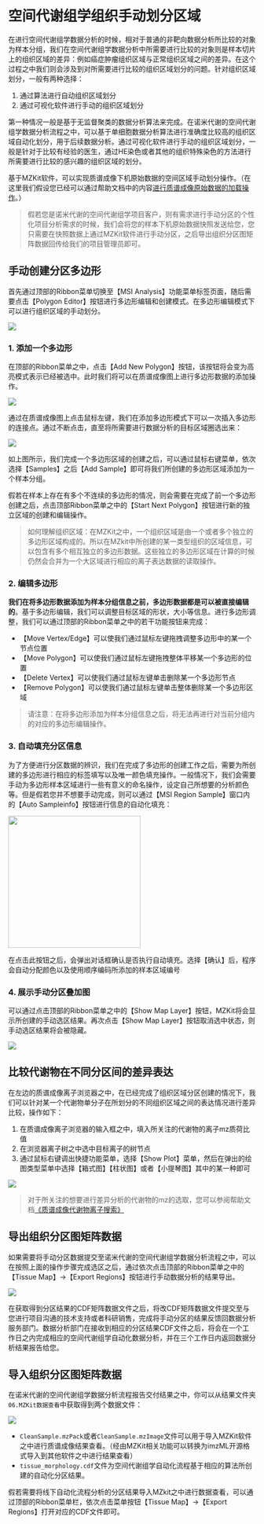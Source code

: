 # 空间代谢组学组织手动划分区域

<!-- 2022-08-08 -->

在进行空间代谢组学数据分析的时候，相对于普通的非靶向数据分析所比较的对象为样本分组，我们在空间代谢组学数据分析中所需要进行比较的对象则是样本切片上的组织区域的差异：例如癌症肿瘤组织区域与正常组织区域之间的差异。在这个过程之中我们则会涉及到对所需要进行比较的组织区域划分的问题。针对组织区域划分，一般有两种选择：

1. 通过算法进行自动组织区域划分
2. 通过可视化软件进行手动的组织区域划分

第一种情况一般是基于无监督聚类的数据分析算法来完成。在诺米代谢的空间代谢组学数据分析流程之中，可以基于单细胞数据分析算法进行准确度比较高的组织区域自动化划分，用于后续数据分析。通过可视化软件进行手动的组织区域划分，一般是针对于比较有经验的医生，通过HE染色或者其他的组织特殊染色的方法进行所需要进行比较的感兴趣的组织区域的划分。

基于MZKit软件，可以实现质谱成像下机原始数据的空间区域手动划分操作。（在这里我们假设您已经可以通过帮助文档中的内容[进行质谱成像原始数据的加载操作](#view-ms-imaging)。）

> 假若您是诺米代谢的空间代谢组学项目客户，则有需求进行手动分区的个性化项目分析需求的时候，我们会将您的样本下机原始数据快照发送给您，您只需要在快照数据上通过MZKit软件进行手动分区，之后导出组织分区图矩阵数据回传给我们的项目管理员即可。

## 手动创建分区多边形

首先通过顶部的Ribbon菜单切换至【MSI Analysis】功能菜单标签页面，随后需要点击【Polygon Editor】按钮进行多边形编辑和创建模式。在多边形编辑模式下可以进行组织区域的手动划分。

![](images/MSImaging/MSI-Ready.PNG)

### 1. 添加一个多边形

在顶部的Ribbon菜单之中，点击【Add New Polygon】按钮，该按钮将会变为高亮模式表示已经被选中。此时我们将可以在质谱成像图上进行多边形数据的添加操作。

![](images/MSImaging/add-new-polygon.PNG)

通过在质谱成像图上点击鼠标左键，我们在添加多边形模式下可以一次插入多边形的连接点。通过不断点击，直至将所需要进行数据分析的目标区域圈选出来：

![](images/MSImaging/add-sample.PNG)

如上图所示，我们完成一个多边形区域的创建之后，可以通过鼠标右键菜单，依次选择【Samples】之后【Add Sample】即可将我们所创建的多边形区域添加为一个样本分组。

假若在样本上存在有多个不连续的多边形的情况，则会需要在完成了前一个多边形创建之后，点击顶部Ribbon菜单之中的【Start Next Polygon】按钮进行新的独立区域的创建和编辑操作。

> 如何理解组织区域：在MZKit之中，一个组织区域是由一个或者多个独立的多边形区域构成的。所以在MZkit中所创建的某一类型组织的区域信息，可以包含有多个相互独立的多边形数据。这些独立的多边形区域在计算的时候仍然会合并为一个大区域进行相应的离子表达数据的读取操作。

### 2. 编辑多边形

**我们在将多边形数据添加为样本分组信息之前，多边形数据都是可以被直接编辑的**。基于多边形编辑，我们可以调整目标区域的形状，大小等信息。进行多边形调整，我们可以通过顶部的Ribbon菜单之中的若干功能按钮来完成：

+ 【Move Vertex/Edge】可以使我们通过鼠标左键拖拽调整多边形中的某一个节点位置
+ 【Move Polygon】可以使我们通过鼠标左键拖拽整体平移某一个多边形的位置
+ 【Delete Vertex】可以使我们通过鼠标左键单击删除某一个多边形节点
+ 【Remove Polygon】可以使我们通过鼠标左键单击整体删除某一个多边形区域

> 请注意：在将多边形添加为样本分组信息之后，将无法再进行对当前分组内的对应的多边形编辑操作。

### 3. 自动填充分区信息

为了方便进行分区数据的辨识，我们在完成了多边形的创建工作之后，需要为所创建的多边形进行相应的标签填写以及唯一颜色填充操作。一般情况下，我们会需要手动为多边形样本区域进行一些有意义的命名操作，设定自己所想要的分析颜色等。但是假若您并不想要手动完成，则可以通过【MSI Region Sample】窗口内的【Auto Sampleinfo】按钮进行信息的自动化填充：

<img src="images/MSImaging/auto-sampleinfo-generates.PNG" style="width: 269px;" />

在点击此按钮之后，会弹出对话框确认是否执行自动填充。选择【确认】后，程序会自动分配颜色以及使用顺序编码所添加的样本区域编号

### 4. 展示手动分区叠加图

可以通过点击顶部的Ribbon菜单之中的【Show Map Layer】按钮，MZKit将会显示所创建的手动选区结果。再次点击【Show Map Layer】按钮取消选中状态，则手动选区结果将会被隐藏。

![](images/MSImaging/show-sample-region-layers.PNG)

## 比较代谢物在不同分区间的差异表达

在左边的质谱成像离子浏览器之中，在已经完成了组织区域分区创建的情况下，我们可以针对某一个代谢物单分子在所划分的不同组织区域之间的表达情况进行差异比较，操作如下：

1. 在质谱成像离子浏览器的输入框之中，填入所关注的代谢物的离子mz质荷比值
2. 在浏览器离子树之中选中目标离子的树节点
3. 通过鼠标右键调出快捷功能菜单，选择【Show Plot】菜单，然后在弹出的绘图类型菜单中选择【箱式图】【柱状图】或者【小提琴图】其中的某一种即可

![](images/MSImaging/show-stats-plot.PNG)

> 对于所关注的想要进行差异分析的代谢物的mz的选取，您可以参阅帮助文档[《质谱成像代谢物离子搜索》](#msi-metabolite-query)

## 导出组织分区图矩阵数据

如果需要将手动分区数据提交至诺米代谢的空间代谢组学数据分析流程之中，可以在按照上面的操作步骤完成选区之后，通过依次点击顶部的Ribbon菜单之中的【Tissue Map】->【Export Regions】按钮进行手动数据分析的结果导出。

![](images/MSImaging/export-tissue-map.PNG)

在获取得到分区结果的CDF矩阵数据文件之后，将改CDF矩阵数据文件提交至与您进行项目沟通的技术支持或者科研销售，完成将手动分区的结果反馈回数据分析服务部门。数据分析部门在接收到相应的分区结果CDF文件之后，将会在一个工作日之内完成相应的空间代谢组学自动化数据分析，并在三个工作日内返回数据分析结果报告给您。

## 导入组织分区图矩阵数据

在诺米代谢的空间代谢组学数据分析流程报告交付结果之中，你可以从结果文件夹``06.MZKit数据查看``中获取得到两个数据文件：

![](images/MSImaging/result-file.PNG)

+ ``CleanSample.mzPack``或者``CleanSample.mzImage``文件可以用于导入MZKit软件之中进行质谱成像结果查看。（经由MZKit相关功能可以转换为imzML开源格式导入到其他软件之中进行结果查看）
+ ``tissue_morphology.cdf``文件为空间代谢组学自动化流程基于相应的算法所创建的自动化分区结果。

假若需要将线下自动化流程分析的分区结果导入MZkit之中进行数据查看，可以通过顶部的Ribbon菜单栏，依次点击菜单按钮【Tissue Map】->【Export Regions】打开对应的CDF文件即可。

